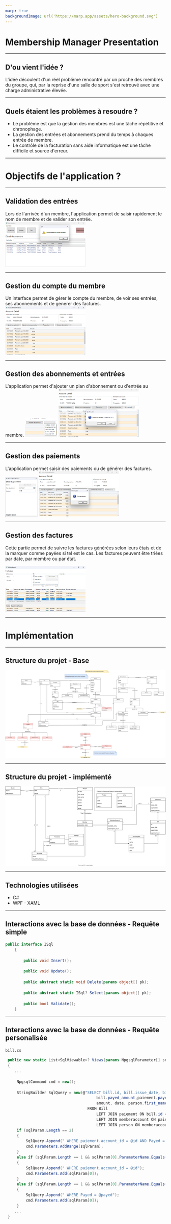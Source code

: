 ```yaml
---
marp: true
backgroundImage: url('https://marp.app/assets/hero-background.svg')
---
```


# Membership Manager Presentation
---

## D'ou vient l'idée ?
L'idée découlent d'un réel problème rencontré par un proche des membres du groupe, qui, par la reprise d'une salle de sport s'est retrouvé avec une charge administrative élevée. 

---

## Quels étaient les problèmes à resoudre ?
- Le problème est que la gestion des membres est une tâche répétitive et chronophage.
- La gestion des entrées et abonnements prend du temps à chaques entrée de membre.
- Le contrôle de la facturation sans aide informatique est une tâche difficile et source d'erreur.

---
# Objectifs de l'application ?
---

## Validation des entrées
Lors de l'arrivée d'un membre, l'application permet de saisir rapidement le nom de membre et de valider son entrée.
<img src="resources/img/mainvalide.png" width=50% >

---

## Gestion du compte du membre
Un interface permet de gérer le compte du membre, de voir ses entrées, ses abonnements et de generer des factures.
<img src="resources/img/membreaccount.png" width=50%>

---

## Gestion des abonnements et entrées
L'application permet d'ajouter un plan d'abonnement ou d'entrée au membre.
<img src="resources/img/memberaccountentry.png" width=20%>
<img src="resources/img/memberaccountbuyentry.png" width=50%>

---

## Gestion des paiements

L'application permet saisir des paiements ou de générer des factures.
<img src="resources/img/paiement.png" width=20%> <img src="resources/img/facturegeneration.png" width=50%>

---

## Gestion des factures

Cette partie permet de suivre les factures générées selon leurs êtats et de la marquer comme payées si tel est le cas.
Les factures peuvent être triées par date, par membre ou par état.

<img src="resources/img/facture.png" width=50%>


---

# Implémentation
---

## Structure du projet - Base

<img src="resources/img/MemberShipManager_ConceptualModelin_base.svg" style="background:transparent">

---

## Structure du projet - implémenté

<img src="resources/img/MemberShipManager_ConceptualModelin_implemented.drawio.svg" style="background:transparent">

---

## Technologies utilisées
- C#  
- WPF - XAML


---

## Interactions avec la base de données - Requête simple

```csharp
public interface ISql
    {

        public void Insert();

        public void Update();

        public abstract static void Delete(params object[] pk);

        public abstract static ISql? Select(params object[] pk);

        public bool Validate();
    }
```

---

## Interactions avec la base de données - Requête personalisée

`bill.cs`
```csharp
 public new static List<SqlViewable>? Views(params NpgsqlParameter[] sqlParam)
 {
    ...

     NpgsqlCommand cmd = new();

     StringBuilder SqlQuery = new(@"SELECT bill.id, bill.issue_date, bill.payed_date, 
                                        bill.payed_amount,paiement.payed, paiement.account_id,
                                        amount, date, person.first_name, person.last_name
                                    FROM Bill
                                        LEFT JOIN paiement ON bill.id = paiement.id
                                        LEFT JOIN memberaccount ON paiement.account_id = memberaccount.id
                                        LEFT JOIN person ON memberaccount.id = person.no_avs");
     if (sqlParam.Length == 2)
     {
         SqlQuery.Append(" WHERE paiement.account_id = @id AND Payed = @payed");
         cmd.Parameters.AddRange(sqlParam);
     }
     else if (sqlParam.Length == 1 && sqlParam[0].ParameterName.Equals("@id"))
     {
         SqlQuery.Append(" WHERE paiement.account_id = @id");
         cmd.Parameters.Add(sqlParam[0]);
     }
     else if (sqlParam.Length == 1 && sqlParam[0].ParameterName.Equals("@payed"))
     {
         SqlQuery.Append(" WHERE Payed = @payed");
         cmd.Parameters.Add(sqlParam[0]);
     }
    ...
 }
```


